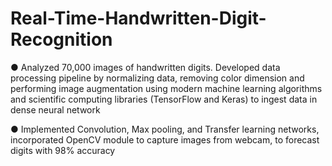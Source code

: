 # Real-Time-Handwritten-Digit-Recognition

●	Analyzed 70,000 images of handwritten digits. Developed data processing pipeline by normalizing data, removing color dimension and performing image augmentation using modern machine learning algorithms and scientific computing libraries (TensorFlow and Keras) to ingest data in dense neural network


●	Implemented Convolution, Max pooling, and Transfer learning networks, incorporated OpenCV module to capture images from webcam, to forecast digits with 98% accuracy
